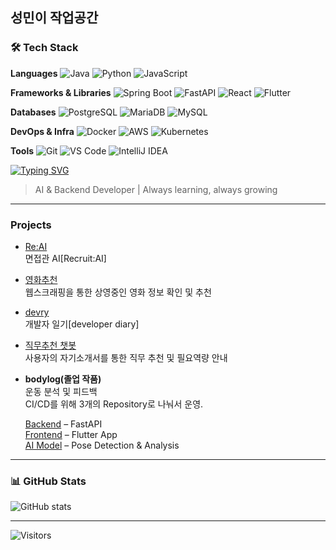 ## 성민이 작업공간 

<!--
**sonseongmin/sonseongmin** is a ✨ _special_ ✨ repository because its `README.md` (this file) appears on your GitHub profile.

Here are some ideas to get you started:

- 🔭 I’m currently working on ...
- 🌱 I’m currently learning ...
- 👯 I’m looking to collaborate on ...
- 🤔 I’m looking for help with ...
- 💬 Ask me about ...
- 📫 How to reach me: ...
- 😄 Pronouns: ...
- ⚡ Fun fact: ...
-->
### 🛠 Tech Stack

**Languages**
![Java](https://img.shields.io/badge/Java-007396?style=flat&logo=openjdk&logoColor=white)
![Python](https://img.shields.io/badge/Python-3776AB?style=flat&logo=python&logoColor=white)
![JavaScript](https://img.shields.io/badge/JavaScript-F7DF1E?style=flat&logo=javascript&logoColor=black)

**Frameworks & Libraries**
![Spring Boot](https://img.shields.io/badge/SpringBoot-6DB33F?style=flat&logo=springboot&logoColor=white)
![FastAPI](https://img.shields.io/badge/FastAPI-009688?style=flat&logo=fastapi&logoColor=white)
![React](https://img.shields.io/badge/React-61DAFB?style=flat&logo=react&logoColor=black)
![Flutter](https://img.shields.io/badge/Flutter-02569B?style=flat&logo=flutter&logoColor=white)

**Databases**
![PostgreSQL](https://img.shields.io/badge/PostgreSQL-336791?style=flat&logo=postgresql&logoColor=white)
![MariaDB](https://img.shields.io/badge/MariaDB-003545?style=flat&logo=mariadb&logoColor=white)
![MySQL](https://img.shields.io/badge/MySQL-4479A1?style=flat&logo=mysql&logoColor=white)

**DevOps & Infra**
![Docker](https://img.shields.io/badge/Docker-2496ED?style=flat&logo=docker&logoColor=white)
![AWS](https://img.shields.io/badge/AWS-232F3E?style=flat&logo=amazon-aws&logoColor=white)
![Kubernetes](https://img.shields.io/badge/Kubernetes-326CE5?style=flat&logo=kubernetes&logoColor=white)

**Tools**
![Git](https://img.shields.io/badge/Git-F05032?style=flat&logo=git&logoColor=white)
![VS Code](https://img.shields.io/badge/VSCode-007ACC?style=flat&logo=visual-studio-code&logoColor=white)
![IntelliJ IDEA](https://img.shields.io/badge/IntelliJIDEA-000000?style=flat&logo=intellijidea&logoColor=white)


[![Typing SVG](https://readme-typing-svg.herokuapp.com?font=Fira+Code&pause=1000&width=435&lines=AI+%2B+Backend+Developer;Always+learning+new+things)](https://git.io/typing-svg)

> AI & Backend Developer | Always learning, always growing

---
###  Projects
- [Re:AI](https://github.com/sk-final-2/ai-server)<br>
  면접관 AI[Recruit:AI]
  
- [영화추천](https://github.com/woogi123/Movie_WebScraping)<br>
  웹스크래핑을 통한 상영중인 영화 정보 확인 및 추천
  
- [devry](https://github.com/WorkSpaceForHanmg/MiniProject2)<br>
  개발자 일기[developer diary]
  
- [직무추천 챗봇](https://github.com/rookies-minipj3-team5/skshieldus-minipj3-team5)<br>
  사용자의 자기소개서를 통한 직무 추천 및 필요역량 안내
  
- **bodylog(졸업 작품)**<br>
  운동 분석 및 피드백<br>
  CI/CD를 위해 3개의 Repository로 나눠서 운영.<br>

   [Backend](https://github.com/sonseongmin/fastapi_graduate) – FastAPI  
   [Frontend](https://github.com/sonseongmin/graduate_flutter) – Flutter App  
   [AI Model](https://github.com/sonseongmin/graduate_AI) – Pose Detection & Analysis
---

### 📊 GitHub Stats
![GitHub stats](https://github-readme-stats.vercel.app/api?username=sonseongmin&show_icons=true&theme=default&hide_title=true&hide=stars)

---

![Visitors](https://komarev.com/ghpvc/?username=sonseongmin&color=blue)
